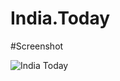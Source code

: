 # India.Today

#Screenshot

![India Today](https://user-images.githubusercontent.com/92675461/230817845-f13cac35-896e-4980-9ea5-7b6ffd64b2d6.png)
